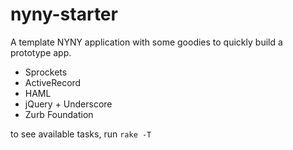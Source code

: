 nyny-starter
============

A template NYNY application with some goodies to quickly build a prototype app.

- Sprockets
- ActiveRecord
- HAML
- jQuery + Underscore
- Zurb Foundation

to see available tasks, run `rake -T`
